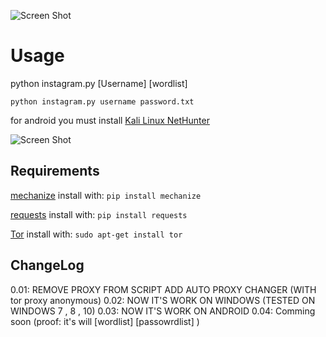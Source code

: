 ![Screen Shot](http://www.axgig.com/images/72289486283867872103.png)
# Usage
python instagram.py  [Username]  [wordlist]

`python instagram.py username password.txt`

for android you must install [Kali Linux NetHunter](https://www.kali.org/kali-linux-nethunter/)

![Screen Shot](https://www.kali.org/wp-content/uploads/2013/09/kali-android-deploy-798x284.png)

## Requirements
[mechanize](https://pypi.python.org/pypi/mechanize/) install with: `pip install mechanize`

[requests](https://pypi.python.org/pypi/requests/2.18.4) install with: `pip install requests`

[Tor](https://www.torproject.org/docs/debian) install with: `sudo apt-get install tor`

## ChangeLog
0.01: REMOVE PROXY FROM SCRIPT 
      ADD AUTO PROXY CHANGER (WITH tor proxy anonymous)
0.02: NOW IT'S WORK ON WINDOWS (TESTED ON WINDOWS 7 , 8 , 10)
0.03: NOW IT'S WORK ON ANDROID 
0.04: Comming soon (proof: it's will [wordlist] [passowrdlist] )
